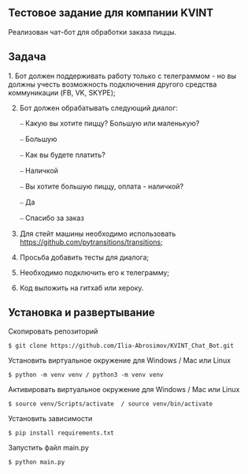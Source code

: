 <h2>Тестовое задание для компании KVINT</h2>
Реализован чат-бот для обработки заказа пиццы.


<h2>Задача</h2>
1. Бот должен поддерживать работу только с телеграммом - но вы должны учесть возможность подключения другого средства коммуникации (FB, VK, SKYPE);

2. Бот должен обрабатывать следующий диалог:    

    ⎯ Какую вы хотите пиццу? Большую или маленькую?

    ⎯ Большую

    ⎯ Как вы будете платить?

    ⎯ Наличкой

    ⎯ Вы хотите большую пиццу, оплата - наличкой?

    ⎯ Да

    ⎯ Спасибо за заказ

3. Для стейт машины необходимо использовать https://github.com/pytransitions/transitions;
4. Просьба добавить тесты для диалога;
5. Необходимо подключить его к телеграмму;
6. Код выложить на гитхаб или хероку.


<h2>Установка и развертывание</h2>
Скопировать репозиторий

    $ git clone https://github.com/Ilia-Abrosimov/KVINT_Chat_Bot.git

Установить виртуальное окружение для Windows / Mac или Linux

    $ python -m venv venv / python3 -m venv venv

Активировать виртуальное окружение для Windows / Mac или Linux

    $ source venv/Scripts/activate  / source venv/bin/activate 

Установить зависимости
    
    $ pip install requirements.txt

Запустить файл main.py

    $ python main.py